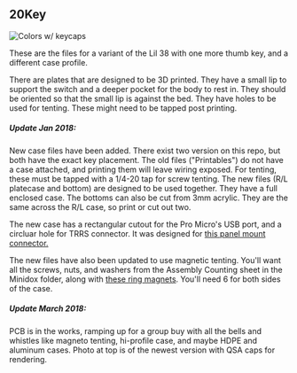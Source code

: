 ## 20Key

![Colors w/ keycaps](https://i.imgur.com/qHeq9nl.png)

These are the files for a variant of the Lil 38 with one more thumb key, and a different case profile.

There are plates that are designed to be 3D printed.  They have a small lip to support the switch and a deeper pocket for the body to rest in.
They should be oriented so that the small lip is against the bed.
They have holes to be used for tenting.  These might need to be tapped post printing.


##### Update Jan 2018:

New case files have been added.  There exist two version on this repo, but both have the exact key placement.
The old files ("Printables") do not have a case attached, and printing them will leave wiring exposed.  For tenting, these must be tapped with a 1/4-20 tap for screw tenting.
The new files (R/L platecase and bottom) are designed to be used together.  They have a full enclosed case.  The bottoms can also be cut from 3mm acrylic.  They are the same across the R/L case, so print or cut out two.

The new case has a rectangular cutout for the Pro Micro's USB port, and a circluar hole for TRRS connector.  It was designed for [this panel mount connector.](https://www.jameco.com/z/PJ31640-3-5mm-4-Conductor-TRRS-Panel-Mount-Phone-Jack_2201607.html)

The new files have also been updated to use magnetic tenting.  You'll want all the screws, nuts, and washers from the Assembly Counting sheet in the Minidox folder, along with [these ring magnets](https://www.kjmagnetics.com/proddetail.asp?prod=R841).  You'll need 6 for both sides of the case.

##### Update March 2018:

PCB is in the works, ramping up for a group buy with all the bells and whistles like magneto tenting, hi-profile case,
and maybe HDPE and aluminum cases. Photo at top is of the newest version with QSA caps for rendering.
